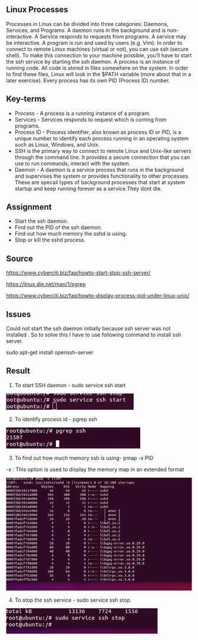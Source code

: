 ## Linux Processes

Processes in Linux can be divided into three categories: Daemons, Services, and Programs.
A daemon runs in the background and is non-interactive. A Service responds to requests from programs. A service may be interactive. A program is run and used by users (e.g. Vim).
In order to connect to remote Linux machines (virtual or not), you can use ssh (secure shell). To make this connection to your machine possible, you’ll have to start the ssh service by starting the ssh daemon.
A process is an instance of running code. All code is stored in files somewhere on the system. In order to find these files, Linux will look in the $PATH variable (more about that in a later exercise). Every process has its own PID (Process ID) number.


## Key-terms
- Process - A process is a running instance of a program.
- Services - Services responds to request which is coming from programs.
- Process ID - Process identifier, also known as process ID or PID, is a unique number to identify each process running in an operating system such as Linux, Windows, and Unix.
- SSH is the primary way to connect to remote Linux and Unix-like servers through the command line. It provides a secure connection that you can use to run commands, interact with the system.
- Daemon -  A daemon is a service process that runs in the background and supervises the system or provides functionality to other processes. These are specail types of background processes that start at system startup  and keep running forever as a service.They dont die.

## Assignment
- Start the ssh daemon.
- Find out the PID of the ssh daemon.
- Find out how much memory the sshd is using.
- Stop or kill the sshd process.


## Source

https://www.cyberciti.biz/faq/howto-start-stop-ssh-server/

https://linux.die.net/man/1/pgrep

https://www.cyberciti.biz/faq/howto-display-process-pid-under-linux-unix/


## Issues

Could not start the ssh daemon initially because ssh server was not installed . So to solve this I have to use following command to install ssh server.

sudo apt-get install openssh-server

## Result
1. To start SSH daemon - sudo service ssh start

![alt text](https://github.com/techgrounds/cloud-6-repo-rupaliBC/blob/main/00_includes/startSSh.png)

2. To identify process id -  pgrep ssh   

![alt text](https://github.com/techgrounds/cloud-6-repo-rupaliBC/blob/main/00_includes/pidssh.png)

3. To find out how much memory ssh is using- pmap -x PID 

-x : This option is used to display the memory map in an extended format


![alt text](https://github.com/techgrounds/cloud-6-repo-rupaliBC/blob/main/00_includes/memory.png)

4. To stop the ssh service - sudo service ssh stop

![alt text](https://github.com/techgrounds/cloud-6-repo-rupaliBC/blob/main/00_includes/stop.png)

